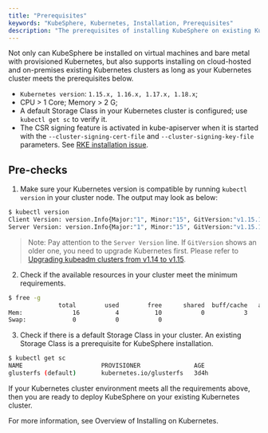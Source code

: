 ```yaml
---
title: "Prerequisites"
keywords: "KubeSphere, Kubernetes, Installation, Prerequisites"
description: "The prerequisites of installing KubeSphere on existing Kubernetes"
---
```


Not only can KubeSphere be installed on virtual machines and bare metal with provisioned Kubernetes, but also supports installing on cloud-hosted and on-premises existing Kubernetes clusters as long as your Kubernetes cluster meets the prerequisites below.

- `Kubernetes version`:  `1.15.x, 1.16.x, 1.17.x, 1.18.x`;
- CPU > 1 Core; Memory > 2 G;
- A default Storage Class in your Kubernetes cluster is configured; use `kubectl get sc` to verify it.
- The CSR signing feature is activated in kube-apiserver when it is started with the `--cluster-signing-cert-file` and `--cluster-signing-key-file` parameters. See [RKE installation issue](https://github.com/kubesphere/kubesphere/issues/1925#issuecomment-591698309).

## Pre-checks

1. Make sure your Kubernetes version is compatible by running `kubectl version` in your cluster node. The output may look as below:

```bash
$ kubectl version
Client Version: version.Info{Major:"1", Minor:"15", GitVersion:"v1.15.1", GitCommit:"4485c6f18cee9a5d3c3b4e523bd27972b1b53892", GitTreeState:"clean", BuildDate:"2019-07-18T09:09:21Z", GoVersion:"go1.12.5", Compiler:"gc", Platform:"linux/amd64"}
Server Version: version.Info{Major:"1", Minor:"15", GitVersion:"v1.15.1", GitCommit:"4485c6f18cee9a5d3c3b4e523bd27972b1b53892", GitTreeState:"clean", BuildDate:"2019-07-18T09:09:21Z", GoVersion:"go1.12.5", Compiler:"gc", Platform:"linux/amd64"}
```

> Note: Pay attention to the `Server Version` line. If `GitVersion` shows an older one, you need to upgrade Kubernetes first. Please refer to [Upgrading kubeadm clusters from v1.14 to v1.15](https://v1-15.docs.kubernetes.io/docs/tasks/administer-cluster/kubeadm/kubeadm-upgrade-1-15/).

2. Check if the available resources in your cluster meet the minimum requirements.

```bash
$ free -g
              total        used        free      shared  buff/cache   available
Mem:              16          4          10           0           3           2
Swap:             0           0           0
```

3. Check if there is a default Storage Class in your cluster. An existing Storage Class is a prerequisite for KubeSphere installation.

```bash
$ kubectl get sc
NAME                      PROVISIONER               AGE
glusterfs (default)       kubernetes.io/glusterfs   3d4h
```

If your Kubernetes cluster environment meets all the requirements above, then you are ready to deploy KubeSphere on your existing Kubernetes cluster.

For more information, see Overview of Installing on Kubernetes.